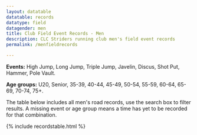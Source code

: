 ```yaml
---
layout: datatable
datatable: records
datatype: field
datagender: men
title: Club Field Event Records - Men
description: CLC Striders running club men's field event records
permalink: /menfieldrecords

---
```


**Events:** High Jump, Long Jump, Triple Jump, Javelin, Discus, Shot Put, Hammer, Pole Vault.

**Age groups:** U20, Senior, 35-39, 40-44, 45-49, 50-54, 55-59, 60-64, 65-69, 70-74, 75+.

The table below includes all men's road records, use the search box to filter results. A missing event or age group means a time has yet to be recorded for that combination.

{% include recordstable.html %}
